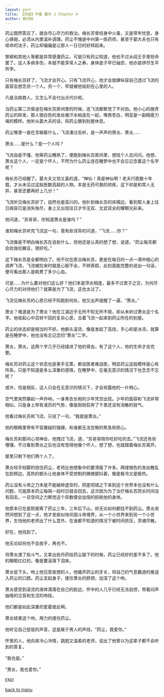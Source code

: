 ```yaml
---
layout: post
title: 【完结】中毒 番外 2 Chapter 4
author: 银河树
---
```




药尘既然答应了，就会尽心尽力的救治。梅长苏曾经身中火毒，又是常年忧思，身心俱弱，必须从内里温补调理。药尘不愧是中州第一炼药师，甚至于晏大夫也只有续命的法子，药尘却偏偏是让那人一日日的好转起来。<br><br>黎纲和其他人等都是异常感激药尘，可是只有药尘知道，他也不过从阎王手里抢命罢了。这人多病多伤，本就不能享常人之寿，身体底子早已抽空，他亦是拼尽生平所学。<br><br>只有梅长苏好了，飞流才会开心。只有飞流开心，他才会放肆纵容自己透过飞流的面容去想念另一个人。另一个，早就被他铭刻在心里的人。<br><br>凡是治病救人，又怎么不会付出点代价呢。<br><br>当药尘第二次昏迷在梅长苏房间里的时候，连飞流都察觉了不对劲。他小心的拨弄药尘的碎发，那人银白色的发丝被汗水粘连在一起，嘴唇苍白，明显是一副精疲力竭的模样。他听从晏大夫的话，将药尘挪到别屋休息。<br><br>药尘嘴里一直在含糊着什么，飞流凑过去听，是一声声的萧炎、萧炎……<br><br>萧炎……是什么？是一个人吗？<br><br>飞流自是不懂，他等药尘睡熟了，便跑到梅长苏房间里，想找个人去问问。他想，萧炎这个人，一定是个坏人，不然为什么药尘连在睡梦中也不会忘记念着这个名字呢？<br><br>梅长苏已经醒了。晏大夫又惊又喜的道，“神仙！真是神仙啊！老夫行医数十年载，才从未见过这般医数高超的人物。本是无药可救的顽疾，这下却是和常人无异，甚至还要再好上几分！”<br><br>飞流听见梅长苏好了，自然也是高兴的。他扑到梅长苏的床榻边，看到那人身上往日病容已是消失殆尽，身上又出现往日才华无双、文武双全的耀眼光彩来。<br><br>他问道，“苏哥哥，你知道萧炎是谁吗？”<br><br>谁知梅长苏听完飞流这一句，竟有些讶异的问道，“飞流……你？”<br><br>飞流像是不明白梅长苏在说些什么，但他还是认真的想了想，说道，“药尘每天都会给我吃糖豆，很好吃。”<br><br>这下梅长苏是全都明白了。他不仅在医治梅长苏，更是在每日的一点一滴中细心的调养飞流，飞流被捡来时就是心智不全，不辨真假，此刻竟能完整的说出一句话，便可看出那人是耗费了多少心血。<br><br>可是……为什么要对他们这么好？他们本是萍水相逢，最多不过君子之交，为何尽心尽力的对待他们？就算是为了飞流，这也太过了。<br><br>飞流见梅长苏的心思已经不知跑到何处，他又出声提醒了一遍，“萧炎。”<br><br>萧炎？难道是为了萧炎？他在江湖近乎无所不知无所不晓，却从未听过萧炎这个名字。他收起心中百转千回的复杂心思，合着飞流一起来到药尘所在的别屋。<br><br>药尘的状态却是相当的不好。他额头滚烫，像是发起了高烧，手心却是冰凉。就算是在睡梦中，他也没有忘记念叨“萧炎”二字。<br><br>萧炎，萧炎，这两个字几乎已经揉进了他的骨血，有了这个人，他的生命才会完整。<br><br>梅长苏对药尘这个状态也是束手无策，都说医者难自医，明显药尘这般模样是心有所系，只是不知道是多么深重的感情，在睡梦中，在毫无意识的情况下也念念不忘呢？<br><br>或许，恰是相反，这人只会在无意识的情况下，才会袒露他的一片明心。<br><br>空气里突然暴起一声炸响，一身黑衣长袍的少年凭空出现。少年的面容和飞流非常相似，只是身上带有凌厉的气势，像是刚刚狂奔了千里还没有消散的锐气。<br><br>他看过梅长苏和飞流，只说了一句，“我就是萧炎。”<br><br>他的眼睛里带有不容置疑的强硬。和谁都无法忽略的焦急和担心。<br><br>梅长苏刹那间心领神会，他拽过飞流，道，“苏哥哥陪你吃好吃的去。”飞流还有些懵懂，不过看到萧炎之后也没有觉得他像个坏人，想了想，也就跟着梅长苏离开。<br><br>屋里只剩下他们两个人了。<br><br>萧炎轻手轻脚的抱住药尘，老师比他想象中的要清瘦了许多。两缕银色的发丝散乱在脸颊边，高热的额头让他身体不受控制的微微颤抖着，像是极冷又是极热。<br><br>药尘没有斗帝之力本是不能破碎虚空的，阴差阳错之下来到这个世界本也没有什么问题，可是原本药尘每隔一段时日就会回去，这次因为为了治疗梅长苏而长时间没有回去，一旦空间之力察觉这个异数便会加倍的损耗他的身体。<br><br>他原本已在星陨阁等了药尘三年，三年后下山，却无论如何都找不到药尘。萧炎突然间想到了这一点，他才发疯似地巩固斗帝境界，从一个小世界来到另一个小世界，生怕他的老师出了什么意外，在谁都不知道的情况下被时间挤压，灵魂尽散。<br><br>好在，他找到了。<br><br>他无论如何也不会放手，再也不。<br><br>待萧炎渡了些斗气，又拿出些丹药给药尘服下的时候，药尘已经好的差不多了。他的眼眶红红的，像是要滚落下泪来。<br><br>萧炎低下头，吻上他日思夜想的人，他撬开药尘的牙关，将自己的气息霸道的推送入药尘的口腔。药尘支起身子，搂住萧炎的脖颈，加深了这个吻。<br><br>萧炎感受到滚烫的液体滴落在自己的脸边，怀中的人几乎已经无法自控，带着闷声抽噎的泣音和生涩的吻技。<br><br>他们都是如此深重的爱着彼此啊。<br><br>萧炎结束这个吻，用力的搂住药尘。<br><br>他听见自己低低的声音，这是属于男人的声线，“药尘，我爱你。”<br><br>怀里的人，他向来冷心冷情，跳脱又温柔的老师，说出了他曾以为这辈子都不会听到的答复， <br><br>“我也是。”<br><br>“萧炎，我也爱你。”<br><br>END



[back to manu](https://allforyanchen.github.io/2020/07/16/post-1.html)
